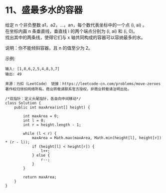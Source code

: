 11、盛最多水的容器
===========
给定 n 个非负整数 a1，a2，...，an，每个数代表坐标中的一个点 (i, ai) 。<br>
在坐标内画 n 条垂直线，垂直线 i 的两个端点分别为 (i, ai) 和 (i, 0)。<br>
找出其中的两条线，使得它们与 x 轴共同构成的容器可以容纳最多的水。<br>

说明：你不能倾斜容器，且 n 的值至少为 2。<br>

示例:<br>

```
输入: [1,8,6,2,5,4,8,3,7]
输出: 49
```
``来源：力扣（LeetCode） 链接：https://leetcode-cn.com/problems/move-zeroes 著作权归领扣网络所有。商业转载请联系官方授权，非商业转载请注明出处。``

```
/*双指针：定义头尾指针，各自向中间移动*/
class Solution {
	public int maxArea(int[] height) {

		int maxArea = 0;
		int l = 0;
		int r = height.length - 1;

		while (l < r) {
			maxArea = Math.max(maxArea, Math.min(height[l], height[r]) * (r - l));
			if (height[l] < height[r]) {
				l++;
			} else {
				r--;
			}
		}

		return maxArea;
	}
}
```
